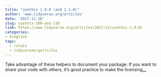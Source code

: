```yaml
---
title: "usethis 1.0.0 (and 1.1.0)"
author: 'www.tidyverse.org/articles'
date: '2017-11-28'
slug: usethis-100-and-110
link: https://www.tidyverse.org/articles/2017/11/usethis-1.0.0/
categories:
- bloglink
tags:
  - rstats
  - tidyverseorgarticles
---
```


Take advantage of these helpers to document your package: If you want to share your code with others, it’s good practice to make the licensing[... <i class="fas fa-external-link-alt"></i>](https://www.tidyverse.org/articles/2017/11/usethis-1.0.0/)

